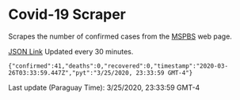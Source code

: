# Covid-19 Scraper

Scrapes the number of confirmed cases from the [MSPBS](https://www.mspbs.gov.py/covid-19.php) web page.

[JSON Link](https://jmayalag.github.io/covid19-scrape/cases.json)
Updated every 30 minutes.
```
{"confirmed":41,"deaths":0,"recovered":0,"timestamp":"2020-03-26T03:33:59.447Z","pyt":"3/25/2020, 23:33:59 GMT-4"}
```
Last update (Paraguay Time): 3/25/2020, 23:33:59 GMT-4